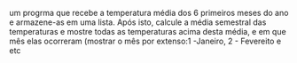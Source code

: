 um progrma que recebe a temperatura média dos 6 primeiros meses do ano e armazene-as em uma lista. Após isto, calcule a média semestral das temperaturas e mostre todas as temperaturas acima desta média, e em que mês elas ocorreram (mostrar o mês por extenso:1 -Janeiro, 2 - Fevereito e etc
